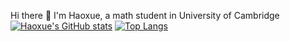 
Hi there 👋 I'm Haoxue, a math student in University of Cambridge
[![Haoxue's GitHub stats](https://github-readme-stats.vercel.app/api?username=wanghaoxue0&show_icons=true&theme=radical)](https://github.com/anuraghazra/github-readme-stats)
[![Top Langs](https://github-readme-stats.vercel.app/api/top-langs/?username=wanghaoxue0&show_icons=true&theme=radical)](https://github.com/anuraghazra/github-readme-stats)

